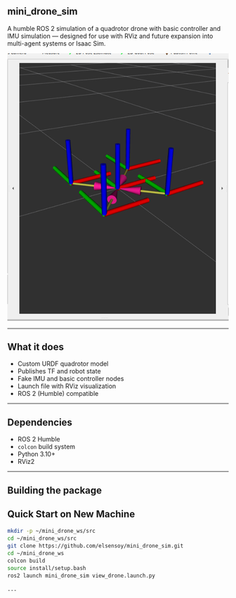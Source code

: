 ## mini_drone_sim

A humble ROS 2 simulation of a quadrotor drone with basic controller and IMU simulation — designed for use with RViz and future expansion into multi-agent systems or Isaac Sim.

![Mini Drone in RViz](media/rviz_drone.png)

---

## What it does

-  Custom URDF quadrotor model
-  Publishes TF and robot state
-  Fake IMU and basic controller nodes
-  Launch file with RViz visualization
-  ROS 2 (Humble) compatible 

---

##  Dependencies

- ROS 2 Humble
- `colcon` build system
- Python 3.10+
- RViz2

---

## Building the package

##  Quick Start on New Machine

```bash
mkdir -p ~/mini_drone_ws/src
cd ~/mini_drone_ws/src
git clone https://github.com/elsensoy/mini_drone_sim.git
cd ~/mini_drone_ws
colcon build
source install/setup.bash
ros2 launch mini_drone_sim view_drone.launch.py

---
 